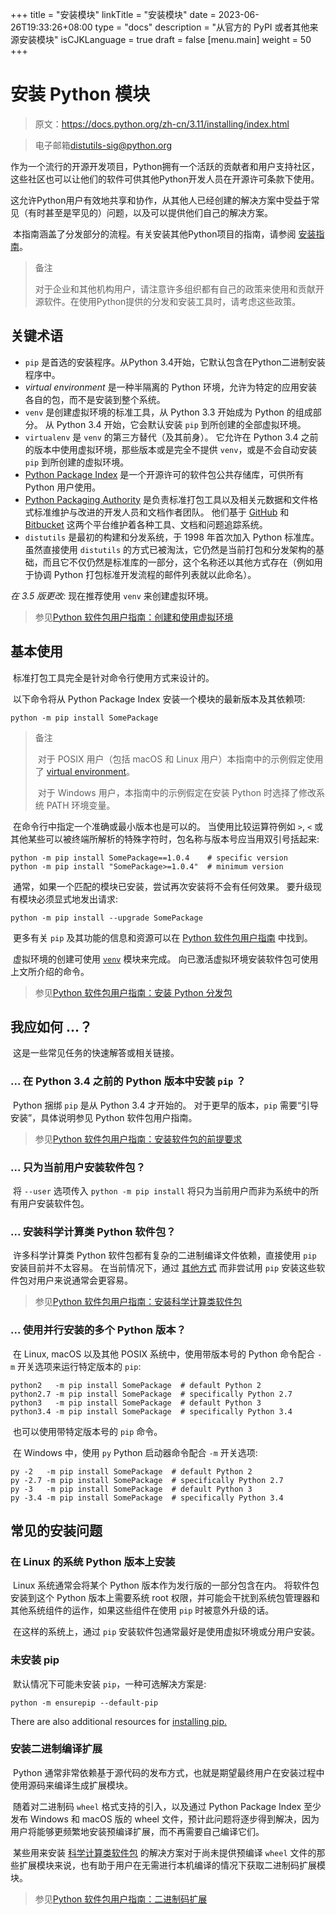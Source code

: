 +++
title = "安装模块"
linkTitle = "安装模块"
date = 2023-06-26T19:33:26+08:00
type = "docs"
description = "从官方的 PyPI 或者其他来源安装模块"
isCJKLanguage = true
draft = false
[menu.main]
    weight = 50
+++

# 安装 Python 模块

> 原文：https://docs.python.org/zh-cn/3.11/installing/index.html

> 电子邮箱[distutils-sig@python.org](mailto:distutils-sig@python.org)

​	作为一个流行的开源开发项目，Python拥有一个活跃的贡献者和用户支持社区，这些社区也可以让他们的软件可供其他Python开发人员在开源许可条款下使用。

​	这允许Python用户有效地共享和协作，从其他人已经创建的解决方案中受益于常见（有时甚至是罕见的）问题，以及可以提供他们自己的解决方案。

​	本指南涵盖了分发部分的流程。有关安装其他Python项目的指南，请参阅 [安装指南](https://docs.python.org/zh-cn/3.11/distributing/index.html#distributing-index)。

> 备注 
>
> 对于企业和其他机构用户，请注意许多组织都有自己的政策来使用和贡献开源软件。在使用Python提供的分发和安装工具时，请考虑这些政策。

## 关键术语

- `pip` 是首选的安装程序。从Python 3.4开始，它默认包含在Python二进制安装程序中。
- *virtual environment* 是一种半隔离的 Python 环境，允许为特定的应用安装各自的包，而不是安装到整个系统。
- `venv` 是创建虚拟环境的标准工具，从 Python 3.3 开始成为 Python 的组成部分。 从 Python 3.4 开始，它会默认安装 `pip` 到所创建的全部虚拟环境。
- `virtualenv` 是 `venv` 的第三方替代（及其前身）。 它允许在 Python 3.4 之前的版本中使用虚拟环境，那些版本或是完全不提供 `venv`，或是不会自动安装 `pip` 到所创建的虚拟环境。
- [Python Package Index](https://pypi.org/) 是一个开源许可的软件包公共存储库，可供所有 Python 用户使用。
- [Python Packaging Authority](https://www.pypa.io/) 是负责标准打包工具以及相关元数据和文件格式标准维护与改进的开发人员和文档作者团队。 他们基于 [GitHub](https://github.com/pypa) 和 [Bitbucket](https://bitbucket.org/pypa/) 这两个平台维护着各种工具、文档和问题追踪系统。
- `distutils` 是最初的构建和分发系统，于 1998 年首次加入 Python 标准库。 虽然直接使用 `distutils` 的方式已被淘汰，它仍然是当前打包和分发架构的基础，而且它不仅仍然是标准库的一部分，这个名称还以其他方式存在（例如用于协调 Python 打包标准开发流程的邮件列表就以此命名）。

*在 3.5 版更改:* 现在推荐使用 `venv` 来创建虚拟环境。

> 参见[Python 软件包用户指南：创建和使用虚拟环境](https://packaging.python.org/installing/#creating-virtual-environments)

## 基本使用

​	标准打包工具完全是针对命令行使用方式来设计的。

​	以下命令将从 Python Package Index 安装一个模块的最新版本及其依赖项:

```
python -m pip install SomePackage
```

> 备注 
>
> ​	对于 POSIX 用户（包括 macOS 和 Linux 用户）本指南中的示例假定使用了 [virtual environment](https://docs.python.org/zh-cn/3.11/glossary.html#term-virtual-environment)。
>
> ​	对于 Windows 用户，本指南中的示例假定在安装 Python 时选择了修改系统 PATH 环境变量。

​	在命令行中指定一个准确或最小版本也是可以的。 当使用比较运算符例如 `>`, `<` 或其他某些可以被终端所解析的特殊字符时，包名称与版本号应当用双引号括起来:

```
python -m pip install SomePackage==1.0.4    # specific version
python -m pip install "SomePackage>=1.0.4"  # minimum version
```

​	通常，如果一个匹配的模块已安装，尝试再次安装将不会有任何效果。 要升级现有模块必须显式地发出请求:

```
python -m pip install --upgrade SomePackage
```

​	更多有关 `pip` 及其功能的信息和资源可以在 [Python 软件包用户指南](https://packaging.python.org/) 中找到。

​	虚拟环境的创建可使用 [`venv`](https://docs.python.org/zh-cn/3.11/library/venv.html#module-venv) 模块来完成。 向已激活虚拟环境安装软件包可使用上文所介绍的命令。

> 参见[Python 软件包用户指南：安装 Python 分发包](https://packaging.python.org/installing/)

## 我应如何 ...？

​	这是一些常见任务的快速解答或相关链接。

### ... 在 Python 3.4 之前的 Python 版本中安装 `pip` ？

​	Python 捆绑 `pip` 是从 Python 3.4 才开始的。 对于更早的版本，`pip` 需要“引导安装”，具体说明参见 Python 软件包用户指南。

> 参见[Python 软件包用户指南：安装软件包的前提要求](https://packaging.python.org/installing/#requirements-for-installing-packages)

### ... 只为当前用户安装软件包？

​	将 `--user` 选项传入 `python -m pip install` 将只为当前用户而非为系统中的所有用户安装软件包。

### ... 安装科学计算类 Python 软件包？

​	许多科学计算类 Python 软件包都有复杂的二进制编译文件依赖，直接使用 `pip` 安装目前并不太容易。 在当前情况下，通过 [其他方式](https://packaging.python.org/science/) 而非尝试用 `pip` 安装这些软件包对用户来说通常会更容易。

> 参见[Python 软件包用户指南：安装科学计算类软件包](https://packaging.python.org/science/)

### ... 使用并行安装的多个 Python 版本？

​	在 Linux, macOS 以及其他 POSIX 系统中，使用带版本号的 Python 命令配合 `-m` 开关选项来运行特定版本的 `pip`:

```
python2   -m pip install SomePackage  # default Python 2
python2.7 -m pip install SomePackage  # specifically Python 2.7
python3   -m pip install SomePackage  # default Python 3
python3.4 -m pip install SomePackage  # specifically Python 3.4
```

​	也可以使用带特定版本号的 `pip` 命令。

​	在 Windows 中，使用 `py` Python 启动器命令配合 `-m` 开关选项:

```
py -2   -m pip install SomePackage  # default Python 2
py -2.7 -m pip install SomePackage  # specifically Python 2.7
py -3   -m pip install SomePackage  # default Python 3
py -3.4 -m pip install SomePackage  # specifically Python 3.4
```

## 常见的安装问题

### 在 Linux 的系统 Python 版本上安装

​	Linux 系统通常会将某个 Python 版本作为发行版的一部分包含在内。 将软件包安装到这个 Python 版本上需要系统 root 权限，并可能会干扰到系统包管理器和其他系统组件的运作，如果这些组件在使用 `pip` 时被意外升级的话。

​	在这样的系统上，通过 `pip` 安装软件包通常最好是使用虚拟环境或分用户安装。

### 未安装 pip

​	默认情况下可能未安装 `pip`，一种可选解决方案是:

```
python -m ensurepip --default-pip
```

There are also additional resources for [installing pip.](https://packaging.python.org/en/latest/tutorials/installing-packages/#ensure-pip-setuptools-and-wheel-are-up-to-date)

### 安装二进制编译扩展

​	Python 通常非常依赖基于源代码的发布方式，也就是期望最终用户在安装过程中使用源码来编译生成扩展模块。

​	随着对二进制码 `wheel` 格式支持的引入，以及通过 Python Package Index 至少发布 Windows 和 macOS 版的 wheel 文件，预计此问题将逐步得到解决，因为用户将能够更频繁地安装预编译扩展，而不再需要自己编译它们。

​	某些用来安装 [科学计算类软件包](https://packaging.python.org/science/) 的解决方案对于尚未提供预编译 `wheel` 文件的那些扩展模块来说，也有助于用户在无需进行本机编译的情况下获取二进制码扩展模块。

> 参见[Python 软件包用户指南：二进制码扩展](https://packaging.python.org/extensions/)